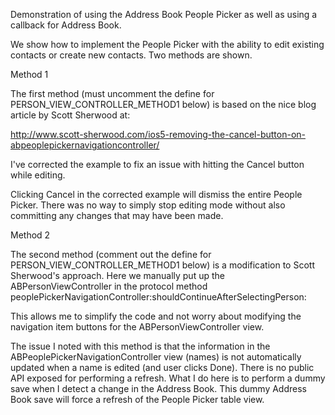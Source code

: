 
Demonstration of using the Address Book People Picker as well as using a callback for Address Book.
 
 We show how to implement the People Picker with the ability to edit existing contacts or
 create new contacts.  Two methods are shown.   
 
 
 Method 1
 
 The first method (must uncomment the define for PERSON_VIEW_CONTROLLER_METHOD1 below)
 is based on the nice blog article by Scott Sherwood at:
 
 http://www.scott-sherwood.com/ios5-removing-the-cancel-button-on-abpeoplepickernavigationcontroller/
 
 I've corrected the example to fix an issue with hitting the Cancel button while editing.
 
 Clicking Cancel in the corrected example will dismiss the entire People Picker.  There was no way to simply
 stop editing mode without also committing any changes that may have been made.
 
 
 
 Method 2
 
 The second method (comment out the define for PERSON_VIEW_CONTROLLER_METHOD1 below) is a modification
 to Scott Sherwood's approach.  Here we manually put up the ABPersonViewController in the protocol method
 peoplePickerNavigationController:shouldContinueAfterSelectingPerson:
 
 This allows me to simplify the code and not worry about modifying the navigation item buttons for the
 ABPersonViewController view.

 The issue I noted with this method is that the information in the ABPeoplePickerNavigationController view
 (names) is not automatically updated when a name is edited (and user clicks Done).   There is no public API
 exposed for performing a refresh.   What I do here is to perform a dummy save when I detect a change in the 
 Address Book.  This dummy Address Book save will force a refresh of the People Picker table view.
